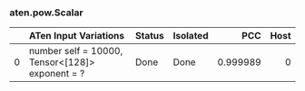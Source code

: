 ### aten.pow.Scalar
|    | ATen Input Variations                              | Status   | Isolated   |      PCC |   Host |
|---:|:---------------------------------------------------|:---------|:-----------|---------:|-------:|
|  0 | number self = 10000,<br>Tensor<[128]> exponent = ? | Done     | Done       | 0.999989 |      0 |

